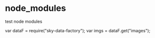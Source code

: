 # node_modules
test node modules

var dataF = require("sky-data-factory");
var imgs = dataF.get("images");
